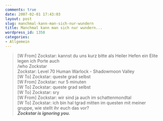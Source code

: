 ```yaml
---
comments: true
date: 2007-02-01 17:43:03
layout: post
slug: manchmal-kann-man-sich-nur-wundern
title: Manchmal kann man sich nur wundern...
wordpress_id: 1358
categories:
- Allgemein
---
```


> [W From] Zockstar: kannst du uns kurz bitte als Heiler Hefen ein Elite legen ich Porte auch  
/who Zockstar  
Zockstar: Level 70 Human Warlock  - Shadowmoon Valley  
[W To] Zockstar: queste grad selbst  
[W From] Zockstar: nur 5 minuten  
[W To] Zockstar: queste grad selbst  
[W To] Zockstar: sry  
[W From] Zockstar: wir sind ja auch im schattenmondtal  
[W To] Zockstar: ich bin hal tgrad mitten im questen mit meiner gruppe, wie stellt ihr euch das vor?  
**_Zockstar is ignoring you._**  